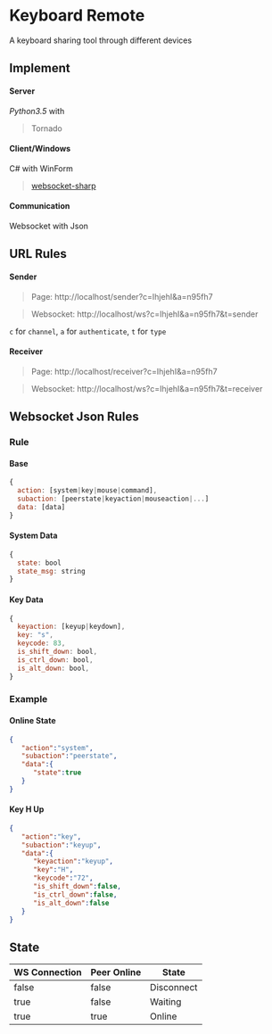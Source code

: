 # Keyboard Remote
A keyboard sharing tool through different devices

## Implement

#### Server
*Python3.5* with
> Tornado

#### Client/Windows
C# with WinForm
> [websocket-sharp](https://github.com/sta/websocket-sharp)

#### Communication
Websocket with Json

## URL Rules
#### Sender
> Page: http://localhost/sender?c=IhjehI&a=n95fh7

> Websocket: http://localhost/ws?c=IhjehI&a=n95fh7&t=sender

`c` for `channel`, `a` for `authenticate`, `t` for `type`

#### Receiver
> Page: http://localhost/receiver?c=IhjehI&a=n95fh7

> Websocket: http://localhost/ws?c=IhjehI&a=n95fh7&t=receiver


## Websocket Json Rules
### Rule
#### Base
```javascript
{
  action: [system|key|mouse|command],
  subaction: [peerstate|keyaction|mouseaction|...]
  data: [data]
}
```
#### System Data
```javascript
{
  state: bool
  state_msg: string
}
```

#### Key Data
```javascript
{
  keyaction: [keyup|keydown],
  key: "s",
  keycode: 83,
  is_shift_down: bool,
  is_ctrl_down: bool,
  is_alt_down: bool,
}
```

### Example
#### Online State
```json
{  
   "action":"system",
   "subaction":"peerstate",
   "data":{  
      "state":true
   }
}
```
#### Key H Up
```json
{  
   "action":"key",
   "subaction":"keyup",
   "data":{  
      "keyaction":"keyup",
      "key":"H",
      "keycode":"72",
      "is_shift_down":false,
      "is_ctrl_down":false,
      "is_alt_down":false
   }
}
```


## State
|WS Connection|Peer Online|State|
|---|---|---|
|false|false|Disconnect|
|true|false|Waiting|
|true|true|Online|
